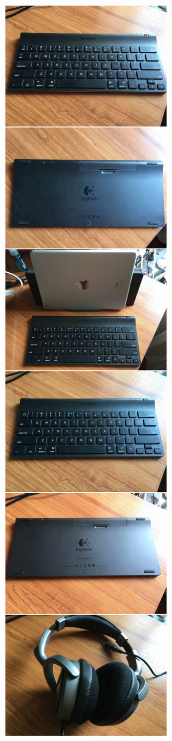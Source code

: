 ![](pics3/an1keyboard.jpg)
![](pics3/an3keyboard.jpg)
![](pics3/ipad1.jpg)
![](pics3/ipad1keyborad.jpg)
![](pics3/ipad2keyboard.jpg)
![](pics3/erji.jpg)


